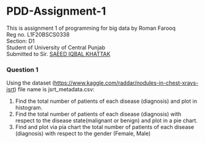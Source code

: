# PDD-Assignment-1

This is assignment 1 of programming for big data by Roman Farooq\
Reg no. L1F20BSCS0338\
Section: D1\
Student of University of Central Punjab\
Submitted to Sir. [SAEED IQBAL KHATTAK](https://github.com/SaeedIqbal)
### Question 1
Using the dataset (https://www.kaggle.com/raddar/nodules-in-chest-xrays-jsrt) file name is jsrt_metadata.csv:
1. Find the total number of patients of each disease (diagnosis) and plot in histogram.
2. Find the total number of patients of each disease (diagnosis) with respect to the disease state(malignant or benign) and plot in a pie chart.
3. Find and plot via pia chart the total number of patients of each disease (diagnosis) with respect to the gender (Female, Male)
